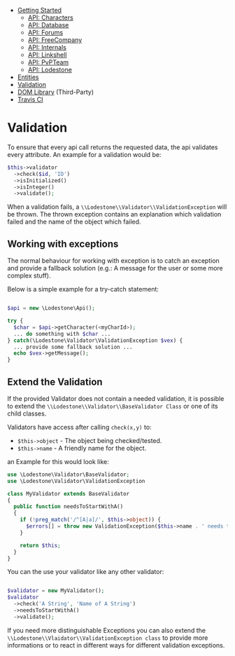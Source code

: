 - [Getting Started](docs/GettingStarted.md)  
  - [API: Characters](docs/ApiCharacters.md)  
  - [API: Database](docs/ApiDatabase.md)  
  - [API: Forums](docs/ApiForums.md)  
  - [API: FreeCompany](docs/ApiFreeCompany.md)  
  - [API: Internals](docs/ApiInternals.md)  
  - [API: Linkshell](docs/ApiLinkshell.md)  
  - [API: PvPTeam](/docs/ApiPvPTeam.md)  
  - [API: Lodestone](docs/ApiLodestone.md)  
- [Entities](docs/Entities.md)  
- [Validation](docs/Validation.md)  
- [DOM Library](docs/DomLibraryLegacy.md) (Third-Party)  
- [Travis CI](https://travis-ci.org/Simbiat/lodestone-php/branches)

# Validation

To ensure that every api call returns the requested data, the api 
validates every attribute. An example for a validation would be:

```php
$this->validator
  ->check($id, 'ID')
  ->isInitialized()
  ->isInteger()
  ->validate();
```

When a validation fails, a `\\Lodestone\\Validator\\ValidationException` 
will be thrown. The thrown exception contains an explanation which validation 
failed and the name of the object which failed.

## Working with exceptions

The normal behaviour for working with exception is to catch an exception and provide
a fallback solution (e.g.: A message for the user or some more complex stuff).

Below is a simple example for a try-catch statement:

```php

$api = new \Lodestone\Api();

try {
  $char = $api->getCharacter(<myCharId>);
  ... do something with $char ...
} catch(\Lodestone\Validator\ValidationException $vex) {
  ... provide some fallback solution ...
  echo $vex->getMessage();
}
```

## Extend the Validation

If the provided Validator does not contain a needed validation, it is possible to 
extend the `\\Lodestone\\Validator\\BaseValidator Class` or one of its child classes.

Validators have access after calling `check(x,y)` to:

- `$this->object` - The object being checked/tested.
- `$this->name` - A friendly name for the object.

an Example for this would look like:

```php
use \Lodestone\Validator\BaseValidator;
use \Lodestone\Validator\ValidationException

class MyValidator extends BaseValidator 
{
  public function needsToStartWithA() 
  {
    if (!preg_match('/^[A|a]/', $this->object)) {
      $errors[] = throw new ValidationException($this->name . ' needs to start with an A or an a'.);
    }

    return $this;
  }
}
```

You can the use your validator like any other validator:

```php

$validator = new MyValidator();
$validator
  ->check('A String', 'Name of A String')
  ->needsToStartWithA()
  ->validate();
```

If you need more distinguishable Exceptions you can also extend the 
`\\Lodestone\\Vlaidator\\ValidationException class` to provide more informations or 
to react in different ways for different validation exceptions.
